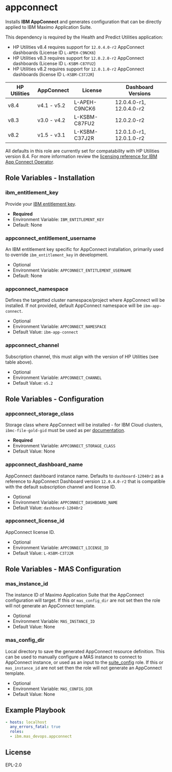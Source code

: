 appconnect
===============================================================================

Installs **IBM AppConnect** and generates configuration that can be directly applied to IBM Maximo Application Suite.

This dependency is required by the Health and Predict Utilities application:

- HP Utilities v8.4 requires support for `12.0.4.0-r2` AppConnect dashboards (License ID `L-APEH-C9NCK6`)
- HP Utilities v8.3 requires support for `12.0.2.0-r2` AppConnect dashboards (License ID `L-KSBM-C87FU2`)
- HP Utilities v8.2 requires support for `12.0.1.0-r2` AppConnect dashboards (license ID `L-KSBM-C37J2R`)

| HP Utilities | AppConnect   | License       | Dashboard Versions       |
| ------------ | ------------ | ------------- | ------------------------ |
| v8.4         | v4.1 - v5.2  | L-APEH-C9NCK6 | 12.0.4.0-r1, 12.0.4.0-r2 |
| v8.3         | v3.0 - v4.2  | L-KSBM-C87FU2 | 12.0.2.0-r2              |
| v8.2         | v1.5 - v3.1  | L-KSBM-C37J2R | 12.0.1.0-r1, 12.0.1.0-r2 |

All defaults in this role are currently set for compatability with HP Utilities version 8.4.  For more information review the [licensing reference for IBM App Connect Operator](https://www.ibm.com/docs/en/app-connect/containers_cd?topic=resources-licensing-reference-app-connect-operator).


Role Variables - Installation
-------------------------------------------------------------------------------
### ibm_entitlement_key
Provide your [IBM entitlement key](https://myibm.ibm.com/products-services/containerlibrary).

- **Required**
- Environment Variable: `IBM_ENTITLEMENT_KEY`
- Default: None

### appconnect_entitlement_username
An IBM entitlement key specific for AppConnect installation, primarily used to override `ibm_entitlement_key` in development.

- Optional
- Environment Variable: `APPCONNECT_ENTITLEMENT_USERNAME`
- Default: None

### appconnect_namespace
Defines the targetted cluster namespace/project where AppConnect will be installed. If not provided, default AppConnect namespace will be `ibm-app-connect`.

- Optional
- Environment Variable: `APPCONNECT_NAMESPACE`
- Default Value: `ibm-app-connect`

### appconnect_channel
Subscription channel, this must align with the version of HP Utilities (see table above).

- Optional
- Environment Variable: `APPCONNECT_CHANNEL`
- Default Value: `v5.2`


Role Variables - Configuration
-------------------------------------------------------------------------------
### appconnect_storage_class
Storage class where AppConnect will be installed - for IBM Cloud clusters, `ibmc-file-gold-gid` must be used as per [documentation](https://www.ibm.com/docs/en/app-connect/containers_cd?topic=resources-dashboard-reference#storage).

- **Required**
- Environment Variable: `APPCONNECT_STORAGE_CLASS`
- Default Value: None

### appconnect_dashboard_name
AppConnect dashboard instance name. Defaults to `dashboard-12040r2` as a reference to AppConnect Dashboard version `12.0.4.0-r2` that is compatible with the default subscription channel and license ID.

- Optional
- Environment Variable: `APPCONNECT_DASHBOARD_NAME`
- Default Value: `dashboard-12040r2`

### appconnect_license_id
AppConnect license ID.

- Optional
- Environment Variable: `APPCONNECT_LICENSE_ID`
- Default Value: `L-KSBM-C37J2R`


Role Variables - MAS Configuration
-------------------------------------------------------------------------------
### mas_instance_id
The instance ID of Maximo Application Suite that the AppConnect configuration will target.  If this or `mas_config_dir` are not set then the role will not generate an AppConnect template.

- Optional
- Environment Variable: `MAS_INSTANCE_ID`
- Default Value: None

### mas_config_dir
Local directory to save the generated AppConnect resource definition.  This can be used to manually configure a MAS instance to connect to AppConnect instance, or used as an input to the [suite_config](suite_config.md) role. If this or `mas_instance_id` are not set then the role will not generate an AppConnect template.

- Optional
- Environment Variable: `MAS_CONFIG_DIR`
- Default Value: None


Example Playbook
-------------------------------------------------------------------------------

```yaml
- hosts: localhost
  any_errors_fatal: true
  roles:
  - ibm.mas_devops.appconnect
```

License
-------------------------------------------------------------------------------

EPL-2.0
